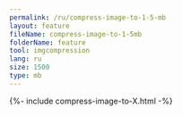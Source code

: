 ```yaml
---
permalink: /ru/compress-image-to-1-5-mb
layout: feature
fileName: compress-image-to-1-5mb
folderName: feature
tool: imgcompression
lang: ru
size: 1500
type: mb
---
```


{%- include compress-image-to-X.html -%}
